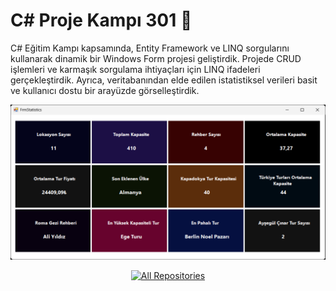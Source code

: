 # C# Proje Kampı 301 🚀

C# Eğitim Kampı kapsamında, Entity Framework ve LINQ sorgularını kullanarak dinamik bir Windows Form projesi geliştirdik. Projede CRUD işlemleri ve karmaşık sorgulama ihtiyaçları için LINQ ifadeleri gerçekleştirdik. Ayrıca, veritabanından elde edilen istatistiksel verileri basit ve kullanıcı dostu bir arayüzde görselleştirdik.

<img src="https://github.com/emirhannozmen/CSharpEgitimKampi301/blob/master/FrmStatistics.png" width="auto">

<p align="center">
  <a href="https://github.com/emirhannozmen?tab=repositories&sort=stargazers">
    <img alt="All Repositories" title="All Repositories" src="https://custom-icon-badges.demolab.com/badge/-Click%20Here%20For%20All%20My%20Repos-1F222E?style=for-the-badge&logoColor=white&logo=repo"/>
  </a>
</p>
